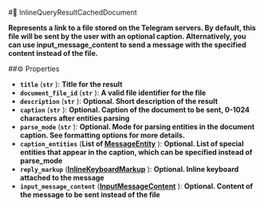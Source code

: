 #🔮 InlineQueryResultCachedDocument

**Represents a link to a file stored on the Telegram servers. By default, this file will be sent by the user with an optional caption. Alternatively, you can use input_message_content to send a message with the specified content instead of the file.**

##⚙️ Properties

- **`title`** (**`str`** ): **Title for the result**
- **`document_file_id`** (**`str`** ): **A valid file identifier for the file**
- **`description`** (**`str`** ): **Optional. Short description of the result**
- **`caption`** (**`str`** ): **Optional. Caption of the document to be sent, 0-1024 characters after entities parsing**
- **`parse_mode`** (**`str`** ): **Optional. Mode for parsing entities in the document caption. See formatting options for more
details.**
- **`caption_entities`** (**List of [MessageEntity](MessageEntity.md)** ): **Optional. List of special entities that appear in the caption, which can be specified
instead of parse_mode**
- **`reply_markup`** (**[InlineKeyboardMarkup](InlineKeyboardMarkup.md)** ): **Optional. Inline keyboard attached to the message**
- **`input_message_content`** (**[InputMessageContent](InputMessageContent.md)** ): **Optional. Content of the message to be sent instead of the file**

